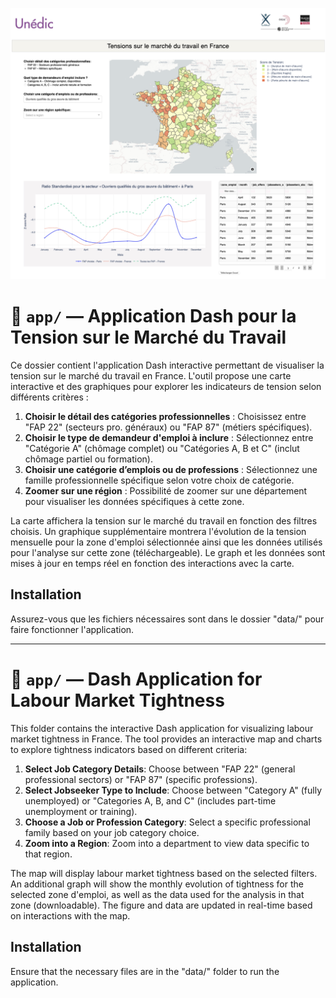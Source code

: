 ![](images/app.png)

# 📂 `app/` — Application Dash pour la Tension sur le Marché du Travail

Ce dossier contient l'application Dash interactive permettant de visualiser la tension sur le marché du travail en France. L'outil propose une carte interactive et des graphiques pour explorer les indicateurs de tension selon différents critères :

1.  **Choisir le détail des catégories professionnelles** : Choisissez entre "FAP 22" (secteurs pro. généraux) ou "FAP 87" (métiers spécifiques).
2.  **Choisir le type de demandeur d'emploi à inclure** : Sélectionnez entre "Catégorie A" (chômage complet) ou "Catégories A, B et C" (inclut chômage partiel ou formation).
3.  **Choisir une catégorie d’emplois ou de professions** : Sélectionnez une famille professionnelle spécifique selon votre choix de catégorie.
4.  **Zoomer sur une région** : Possibilité de zoomer sur une département pour visualiser les données spécifiques à cette zone.

La carte affichera la tension sur le marché du travail en fonction des filtres choisis. Un graphique supplémentaire montrera l'évolution de la tension mensuelle pour la zone d'emploi sélectionnée ainsi que les données utilisés pour l'analyse sur cette zone (téléchargeable). Le graph et les données sont mises à jour en temps réel en fonction des interactions avec la carte.

## Installation

Assurez-vous que les fichiers nécessaires sont dans le dossier "data/" pour faire fonctionner l'application.

------------------------------------------------------------------------

# 📂 `app/` — Dash Application for Labour Market Tightness

This folder contains the interactive Dash application for visualizing labour market tightness in France. The tool provides an interactive map and charts to explore tightness indicators based on different criteria:

1.  **Select Job Category Details**: Choose between "FAP 22" (general professional sectors) or "FAP 87" (specific professions).
2.  **Select Jobseeker Type to Include**: Choose between "Category A" (fully unemployed) or "Categories A, B, and C" (includes part-time unemployment or training).
3.  **Choose a Job or Profession Category**: Select a specific professional family based on your job category choice.
4.  **Zoom into a Region**: Zoom into a department to view data specific to that region.

The map will display labour market tightness based on the selected filters. An additional graph will show the monthly evolution of tightness for the selected zone d'emploi, as well as the data used for the analysis in that zone (downloadable). The figure and data are updated in real-time based on interactions with the map.

## Installation

Ensure that the necessary files are in the "data/" folder to run the application.
